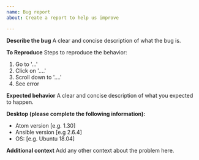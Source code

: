 ```yaml
---
name: Bug report
about: Create a report to help us improve

---
```


**Describe the bug**
A clear and concise description of what the bug is.

**To Reproduce**
Steps to reproduce the behavior:
1. Go to '...'
2. Click on '....'
3. Scroll down to '....'
4. See error

**Expected behavior**
A clear and concise description of what you expected to happen.

**Desktop (please complete the following information):**
 - Atom version [e.g. 1.30]
 - Ansible version [e.g 2.6.4]
 - OS: [e.g. Ubuntu 18.04]

**Additional context**
Add any other context about the problem here.
